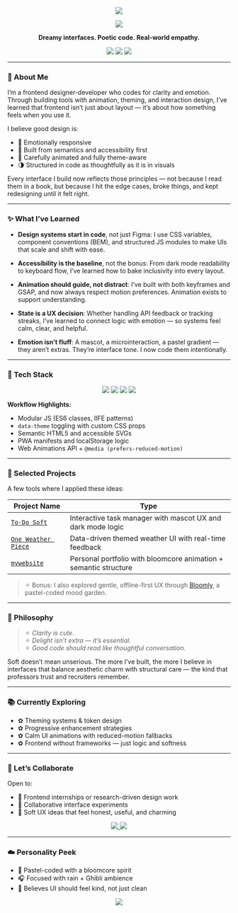 <!-- README.md -->

<!-- 💖 Pastel Banner -->
<p align="center">
  <img src="https://capsule-render.vercel.app/api?type=soft&color=ffc9dc&text=Shreya%20Mishra&height=120&fontSize=40&fontColor=ffffff&animation=twinkling" />
</p>

<!-- 🌸 Typing Intro -->
<p align="center">
  <img src="https://readme-typing-svg.herokuapp.com?font=Quicksand&size=22&duration=3000&pause=1000&center=true&vCenter=true&color=F78DA7&width=460&lines=Frontend+Design+that+Feels+Soft+%26+Sharp;Coding+Interfaces+with+Emotion+and+Clarity;" />
</p>

<!-- ✨ One-liner vibe -->
<p align="center"><strong>
  Dreamy interfaces. Poetic code. Real-world empathy.
</strong></p>

<!-- 🌈 Pastel Skill Badges -->
<p align="center">
  <img src="https://img.shields.io/badge/Code-HTML%20%7C%20CSS%20%7C%20JS-ffd6e0?style=for-the-badge&labelColor=ffb6c1&color=ffd6e0" />
  <img src="https://img.shields.io/badge/Design-Figma%20%26%20UX-ffe0f0?style=for-the-badge&labelColor=d0f0fd&color=ffe0f0" />
  <img src="https://img.shields.io/badge/Deploy-GitHub%20Pages-c3fbd8?style=for-the-badge&labelColor=9ad0ec&color=c3fbd8" />
</p>

---

### 🌸 About Me

I’m a frontend designer-developer who codes for clarity and emotion. Through building tools with animation, theming, and interaction design, I’ve learned that frontend isn’t just about layout — it’s about how something feels when you use it.

I believe good design is:
- 💖 Emotionally responsive  
- 🌿 Built from semantics and accessibility first  
- 🎐 Carefully animated and fully theme-aware  
- 🌗 Structured in code as thoughtfully as it is in visuals

Every interface I build now reflects those principles — not because I read them in a book, but because I hit the edge cases, broke things, and kept redesigning until it felt right.

---

### ✨ What I’ve Learned

- **Design systems start in code**, not just Figma: I use CSS variables, component conventions (BEM), and structured JS modules to make UIs that scale and shift with ease.

- **Accessibility is the baseline**, not the bonus: From dark mode readability to keyboard flow, I’ve learned how to bake inclusivity into every layout.

- **Animation should guide, not distract**: I’ve built with both keyframes and GSAP, and now always respect motion preferences. Animation exists to support understanding.

- **State is a UX decision**: Whether handling API feedback or tracking streaks, I’ve learned to connect logic with emotion — so systems feel calm, clear, and helpful.

- **Emotion isn’t fluff**: A mascot, a microinteraction, a pastel gradient — they aren’t extras. They’re interface tone. I now code them intentionally.

---

### 🧰 Tech Stack

<p align="center">
  <img src="https://img.shields.io/badge/HTML5-Semantic-%23ffc9dc?style=for-the-badge&logo=html5&logoColor=white&labelColor=%23ffb6c1" />
  <img src="https://img.shields.io/badge/CSS3-Custom%20Props-%23d0f0fd?style=for-the-badge&logo=css3&logoColor=white&labelColor=%23ffdeeb" />
  <img src="https://img.shields.io/badge/JavaScript-Vanilla-%23fff1c1?style=for-the-badge&logo=javascript&logoColor=black&labelColor=%23ffd6e0" />
  <img src="https://img.shields.io/badge/Figma-Design%20Systems-%23e0c3fc?style=for-the-badge&logo=figma&logoColor=black&labelColor=%23fceaff" />
</p>

**Workflow Highlights:**
- Modular JS (ES6 classes, IIFE patterns)  
- `data-theme` toggling with custom CSS props  
- Semantic HTML5 and accessible SVGs  
- PWA manifests and localStorage logic  
- Web Animations API + `@media (prefers-reduced-motion)`

---

### 🧁 Selected Projects

A few tools where I applied these ideas:

| Project Name | Type |
|--------------|------|
| [`To-Do Soft`](https://github.com/shreyapuff/todosoft) | Interactive task manager with mascot UX and dark mode logic |
| [`One Weather Piece`](https://github.com/shreyapuff/oneweatherpiece) | Data-driven themed weather UI with real-time feedback |
| [`mywebsite`](https://github.com/shreyapuff/mywebsite) | Personal portfolio with bloomcore animation + semantic structure |

> ✧ Bonus: I also explored gentle, offline-first UX through [Bloomly](https://github.com/shreyapuff/bloomly), a pastel-coded mood garden.

---

### 💭 Philosophy

> ✧ *Clarity is cute.*  
> ✧ *Delight isn’t extra — it’s essential.*  
> ✧ *Good code should read like thoughtful conversation.*

Soft doesn’t mean unserious. The more I’ve built, the more I believe in interfaces that balance aesthetic charm with structural care — the kind that professors trust and recruiters remember.

---

### 📚 Currently Exploring

- ✿ Theming systems & token design  
- ✿ Progressive enhancement strategies  
- ✿ Calm UI animations with reduced-motion fallbacks  
- ✿ Frontend without frameworks — just logic and softness

---

### 🌟 Let’s Collaborate

Open to:
- 💼 Frontend internships or research-driven design work  
- 🧪 Collaborative interface experiments  
- 🧁 Soft UX ideas that feel honest, useful, and charming

<p align="center">
  <a href="mailto:shreyapuff@gmail.com">
    <img src="https://img.shields.io/badge/%F0%9F%93%A7%20Email-shreyapuff@gmail.com-ffd6e0?style=for-the-badge&labelColor=ffb6c1&color=ffd6e0&logo=gmail&logoColor=white" />
  </a>
  <a href="https://mywebsite">
    <img src="https://img.shields.io/badge/%F0%9F%8C%90%20Portfolio-mywebsite-c3fbd8?style=for-the-badge&labelColor=9ad0ec&color=c3fbd8&logo=chrome&logoColor=black" />
  </a>
</p>

---

### ☁️ Personality Peek

- 🐇 Pastel-coded with a bloomcore spirit  
- 🎧 Focused with rain + Ghibli ambience  
- 🧁 Believes UI should feel kind, not just clean  

<!-- 🌈 Footer Wave -->
<p align="center">
  <img src="https://capsule-render.vercel.app/api?type=waving&color=ffc9dc&height=100&section=footer"/>
</p>

